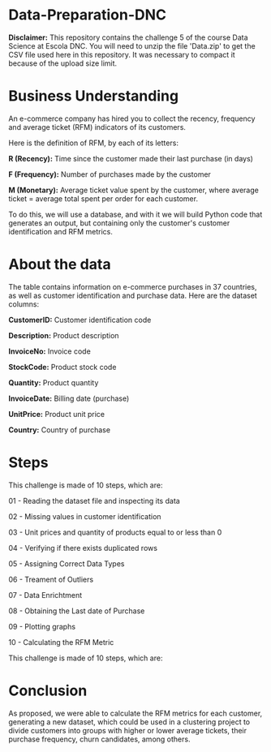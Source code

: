 # Data-Preparation-DNC

**Disclaimer:** This repository contains the challenge 5 of the course Data Science at Escola DNC. You will need to unzip the file 'Data.zip' to get the CSV file used here in this repository. It was necessary to compact it because of the upload size limit.

# **Business Understanding**

An e-commerce company has hired you to collect the recency, frequency and average ticket (RFM) indicators of its customers.

Here is the definition of RFM, by each of its letters:

**R (Recency):** Time since the customer made their last purchase (in days)

**F (Frequency):** Number of purchases made by the customer

**M (Monetary):** Average ticket value spent by the customer, where average ticket = average total spent per order for each customer.

To do this, we will use a database, and with it we will build Python code that generates an output, but containing only the customer's customer identification and RFM metrics.

# About the data

The table contains information on e-commerce purchases in 37 countries, as well as customer identification and purchase data. Here are the dataset columns:

**CustomerID:** Customer identification code

**Description:** Product description

**InvoiceNo:** Invoice code

**StockCode:** Product stock code

**Quantity:** Product quantity

**InvoiceDate:** Billing date (purchase)

**UnitPrice:** Product unit price

**Country:** Country of purchase

# Steps

This challenge is made of 10 steps, which are:

01 - Reading the dataset file and inspecting its data

02 - Missing values in customer identification

03 - Unit prices and quantity of products equal to or less than 0

04 - Verifying if there exists duplicated rows

05 - Assigning Correct Data Types

06 - Treament of Outliers

07 - Data Enrichtment

08 - Obtaining the Last date of Purchase

09 - Plotting graphs

10 - Calculating the RFM Metric

This challenge is made of 10 steps, which are: 

# **Conclusion**

As proposed, we were able to calculate the RFM metrics for each customer, generating a new dataset, which could be used in a clustering project to divide customers into groups with higher or lower average tickets, their purchase frequency, churn candidates, among others.
